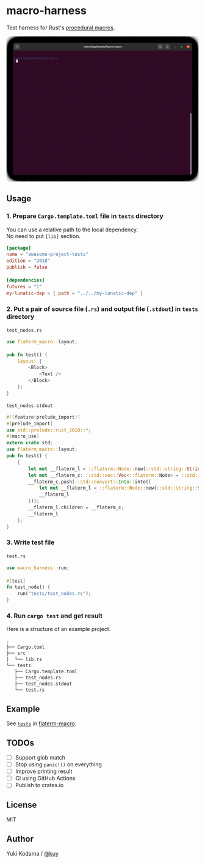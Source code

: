 # macro-harness

Test harness for Rust's [procedural macros](https://doc.rust-lang.org/reference/procedural-macros.html).

![screen](./assets/screen.gif)

## Usage

### 1. Prepare `Cargo.template.toml` file in `tests` directory

You can use a relative path to the local dependency.  
No need to put `[lib]` section.

```toml
[package]
name = "awesome-project-tests"
edition = "2018"
publish = false

[dependencies]
futures = "1"
my-lunatic-dep = { path = "../../my-lunatic-dep" }
```

### 2. Put a pair of source file (`.rs`) and output file (`.stdout`) in `tests` directory

`test_nodes.rs`

```rust
use flaterm_macro::layout;

pub fn test() {
    layout! {
        <Block>
            <Text />
        </Block>
    };
}
```

`test_nodes.stdout`

```rust
#![feature(prelude_import)]
#[prelude_import]
use std::prelude::rust_2018::*;
#[macro_use]
extern crate std;
use flaterm_macro::layout;
pub fn test() {
    {
        let mut __flaterm_l = ::flaterm::Node::new(::std::string::String::from("Block"));
        let mut __flaterm_c: ::std::vec::Vec<::flaterm::Node> = ::std::default::Default::default();
        __flaterm_c.push(::std::convert::Into::into({
            let mut __flaterm_l = ::flaterm::Node::new(::std::string::String::from("Text"));
            __flaterm_l
        }));
        __flaterm_l.children = __flaterm_c;
        __flaterm_l
    };
}
```

### 3. Write test file

`test.rs`

```rust
use macro_harness::run;

#[test]
fn test_node() {
    run("tests/test_nodes.rs");
}
```

### 4. Run `cargo test` and get result

Here is a structure of an example project.

```
.
├── Cargo.toml
├── src
│  └── lib.rs
└── tests
   ├── Cargo.template.toml
   ├── test_nodes.rs
   ├── test_nodes.stdout
   └── test.rs
```

## Example

See [`tests`](https://github.com/kuy/decom/tree/main/flaterm-macro/tests) in [flaterm-macro](https://github.com/kuy/decom/tree/main/flaterm-macro).

## TODOs

- [ ] Support glob match
- [ ] Stop using `panic!()` on everything
- [ ] Improve printing result
- [ ] CI using GitHub Actions
- [ ] Publish to crates.io

## License

MIT

## Author

Yuki Kodama / [@kuy](https://twitter.com/kuy)
